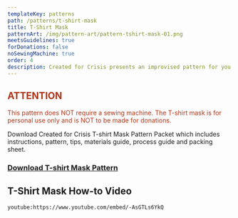 ```yaml
---
templateKey: patterns
path: /patterns/t-shirt-mask
title: T-Shirt Mask
patternArt: /img/pattern-art/pattern-tshirt-mask-01.png
meetsGuidelines: true
forDonations: false
noSewingMachine: true
order: 4
description: Created for Crisis presents an improvised pattern for you to use to make a quick mask with readily available supplies.
---
```


<h2 style="color:#b03619">ATTENTION</h2>

<p style="color:#b03619">This pattern does NOT require a sewing machine. The T-shirt mask is for personal use only and is NOT to be made for donations.</p>

Download Created for Crisis T-shirt Mask Pattern Packet which includes instructions, pattern, tips, materials guide, process guide and packing sheet.

### [Download T-shirt Mask Pattern](https://masksnow.org/docs/CFC_Tshirt_Mask_4_6.pdf)

## T-Shirt Mask How-to Video

`youtube:https://www.youtube.com/embed/-AsGTLs6YkQ`
